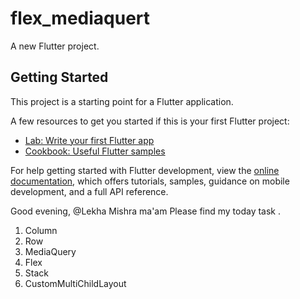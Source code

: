# flex_mediaquert

A new Flutter project.

## Getting Started

This project is a starting point for a Flutter application.

A few resources to get you started if this is your first Flutter project:

- [Lab: Write your first Flutter app](https://docs.flutter.dev/get-started/codelab)
- [Cookbook: Useful Flutter samples](https://docs.flutter.dev/cookbook)

For help getting started with Flutter development, view the
[online documentation](https://docs.flutter.dev/), which offers tutorials,
samples, guidance on mobile development, and a full API reference.


Good evening,
@Lekha Mishra ma'am 
Please find my today task .
1. Column
2. Row
3. MediaQuery
4. Flex
5. Stack
6. CustomMultiChildLayout

